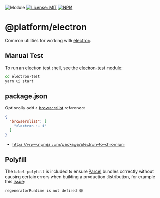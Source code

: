 ![Module](https://img.shields.io/badge/%40platform-electron-%23EA4E7E.svg)
[![License: MIT](https://img.shields.io/badge/License-MIT-blue.svg)](https://opensource.org/licenses/MIT)
[![NPM](https://img.shields.io/npm/v/@platform/electron.svg?colorB=blue&style=flat)](https://www.npmjs.com/package/@platform/electron)
# @platform/electron
Common utilities for working with [electron](https://electronjs.org).

## Manual Test
To run an electron test shell, see the [electron-test](../electron-test/README.md) module:

```bash
cd electron-test
yarn ui start
```


## package.json
Optionally add a [browserslist](https://github.com/browserslist/browserslist) reference:
```json
{
  "browserslist": [
    "electron >= 4"
  ]
}
```
- https://www.npmjs.com/package/electron-to-chromium

## Polyfill
The `babel-polyfill` is included to ensure [Parcel](https://parceljs.org) bundles correctly without causing certain errors when building a production distribution, for example  this [issue](https://github.com/parcel-bundler/parcel/issues/871#issuecomment-367899522):

```
regeneratorRuntime is not defined 😩
```


<p>&nbsp;<p>
<p>&nbsp;<p>

